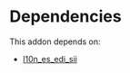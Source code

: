 # Dependencies

This addon depends on:

- [l10n_es_edi_sii](https://github.com/bringout/oca-ocb-l10n_europe/tree/f94acf1f0de30c338959ab5388d6ea7b1d88afed/odoo-bringout-oca-ocb-l10n_es_edi_sii)
